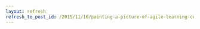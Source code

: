 ```yaml
---
layout: refresh
refresh_to_post_id: /2015/11/16/painting-a-picture-of-agile-learning-centers
---
```

